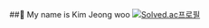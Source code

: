 ##👋 My name is Kim Jeong woo
[![Solved.ac프로필](http://mazassumnida.wtf/api/generate_badge?boj=ujbae)](https://solved.ac/ujbae)
<!--
**wookim0719/wookim0719** is a ✨ _special_ ✨ repository because its `README.md` (this file) appears on your GitHub profile.

Here are some ideas to get you started:

- 🔭 I’m currently working on university
- 🌱 I’m currently learning software
- 👯 I’m looking to collaborate on ...
- 🤔 I’m looking for help with ...
- 💬 Ask me about ...
- 📫 How to reach me: ...
- 😄 Pronouns: ...
- ⚡ Fun fact: ...
-->

